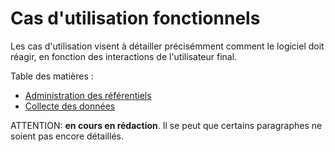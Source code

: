 # Cas d'utilisation fonctionnels

Les cas d'utilisation visent à détailler précisémment comment le logiciel doit réagir,
en fonction des interactions de l'utilisateur final.

Table des matières :  

 - [Administration des référentiels](administration/administration.md#Administration_des_référentiels)
 - [Collecte des données](collect/collect.md#Collecte_des_données)
    
ATTENTION: **en cours en rédaction**. Il se peut que certains paragraphes ne soient pas encore détaillés. 
